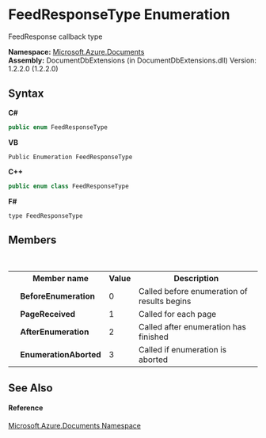 # FeedResponseType Enumeration
 

FeedResponse callback type

**Namespace:**&nbsp;<a href="856b2e23-9c8b-2618-f913-67d85d500616">Microsoft.Azure.Documents</a><br />**Assembly:**&nbsp;DocumentDbExtensions (in DocumentDbExtensions.dll) Version: 1.2.2.0 (1.2.2.0)

## Syntax

**C#**<br />
``` C#
public enum FeedResponseType
```

**VB**<br />
``` VB
Public Enumeration FeedResponseType
```

**C++**<br />
``` C++
public enum class FeedResponseType
```

**F#**<br />
``` F#
type FeedResponseType
```


## Members
&nbsp;<table><tr><th></th><th>Member name</th><th>Value</th><th>Description</th></tr><tr><td /><td target="F:Microsoft.Azure.Documents.FeedResponseType.BeforeEnumeration">**BeforeEnumeration**</td><td>0</td><td>Called before enumeration of results begins</td></tr><tr><td /><td target="F:Microsoft.Azure.Documents.FeedResponseType.PageReceived">**PageReceived**</td><td>1</td><td>Called for each page</td></tr><tr><td /><td target="F:Microsoft.Azure.Documents.FeedResponseType.AfterEnumeration">**AfterEnumeration**</td><td>2</td><td>Called after enumeration has finished</td></tr><tr><td /><td target="F:Microsoft.Azure.Documents.FeedResponseType.EnumerationAborted">**EnumerationAborted**</td><td>3</td><td>Called if enumeration is aborted</td></tr></table>

## See Also


#### Reference
<a href="856b2e23-9c8b-2618-f913-67d85d500616">Microsoft.Azure.Documents Namespace</a><br />